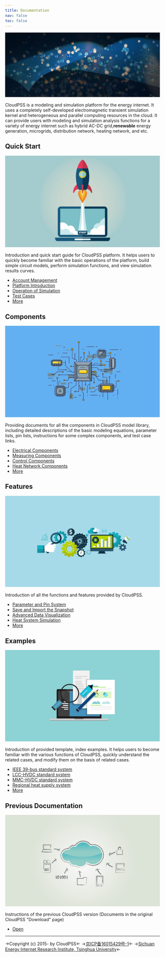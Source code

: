```yaml
---
title: Documentation
nav: false
toc: false
---
```


![](bg.jpg)

CloudPSS is a modeling and simulation platform for the energy internet.
It uses a completely self-developed electromagnetic transient simulation kernel and heterogeneous and parallel computing resources in the cloud.
It can provide users with modeling and simulation analysis functions for a variety of energy internet such as hybrid AC-DC grid,**renewable** energy generation, microgrids, distribution network, heating network, and etc.

## Quick Start
![](Quick%20Start.png)

Introduction and quick start guide for CloudPSS platform. It helps users to quickly become familiar with the basic operations of the platform, build simple circuit models, perform simulation functions, and view simulation results curves.

+ [Account Management](guide/User1.md)
+ [Platform Introduction](guide/User2.md)
+ [Operation of Simulation](guide/User3.md)
+ [Test Cases](guide/User4.md)
+ [More](guide/index.md)
## Components
![](Components.png)

Providing documents for all the components in CloudPSS model library, including detailed descriptions of the basic modeling equations, parameter lists, pin lists, instructions for some complex components, and test case links.

+ [Electrical Components](components/compGND.md)
+ [Measuring Components](components/comp_NewBranchVoltageMeter.md)
+ [Control Components](components/comp_newConstant.md)
+ [Heat Network Components](components/comp-IES-Generator-PhotovoltaicSys.md)
+ [More](components/index.md)
## Features
![](Features.png)

Introduction of all the functions and features provided by CloudPSS.

+ [Parameter and Pin System](features/ParameterSystem.md)
+ [Save and Import the Snapshot](features/Snapshot.md)
+ [Advanced Data Visualization](features/Dashboard.md)
+ [Heat System Simulation](features/IntegratedEnergySysGuide.md)
+ [More](features/index.md)
## Examples
![](Examples.png)

Introduction of provided template, index examples. It helps users to become familiar with the various functions of CloudPSS, quickly understand the related cases, and modify them on the basis of related cases.

+ [IEEE 39-bus standard system](examples/IEEE39.md)
+ [LCC-HVDC standard system](examples/LCC.md)
+ [MMC-HVDC standard system](examples/MMC.md)
+ [Regional heat supply system](examples/IntegratedEnergySystem.md)
+ [More](examples/index.md)
## Previous Documentation
![](Previous%20Documentation.png)

Instructions of the previous CloudPSS version (Documents in the original CloudPSS "Download" page)
+ [Open](//www.cloudpss.net/downloadnew/)


---
->Copyright (c) 2015- by CloudPSS<-
->[京ICP备16015429号-1](https://beian.miit.gov.cn)<-
->[Sichuan Energy Internet Research Institute, Tsinghua University](http://www.eiri.tsinghua.edu.cn)<-